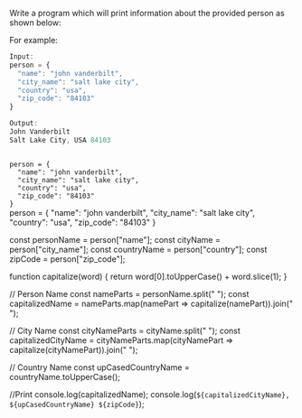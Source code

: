 Write a program which will
print information about the
provided person as shown below:

For example:
```js
Input:
person = {
  "name": "john vanderbilt",
  "city_name": "salt lake city",
  "country": "usa",
  "zip_code": "84103"
}

Output:
John Vanderbilt
Salt Lake City, USA 84103
```

<codeblock language="javascript" type="exercise" caseSensitiveOutput="true" testMode="fixedInput">
<code>
person = {
  "name": "john vanderbilt",
  "city_name": "salt lake city",
  "country": "usa",
  "zip_code": "84103"
}
</code>

<solution>
person = {
  "name": "john vanderbilt",
  "city_name": "salt lake city",
  "country": "usa",
  "zip_code": "84103"
}

const personName = person["name"];
const cityName = person["city_name"];
const countryName = person["country"];
const zipCode = person["zip_code"];

function capitalize(word) {
    return word[0].toUpperCase() + word.slice(1);
  }

// Person Name
const nameParts = personName.split(" ");
const capitalizedName = nameParts.map(namePart => capitalize(namePart)).join(" ");

// City Name
const cityNameParts = cityName.split(" ");
const capitalizedCityName = cityNameParts.map(cityNamePart => capitalize(cityNamePart)).join(" ");

// Country Name
const upCasedCountryName = countryName.toUpperCase();

//Print
console.log(capitalizedName);
console.log(`${capitalizedCityName}, ${upCasedCountryName} ${zipCode}`);
</solution>
</codeblock>
